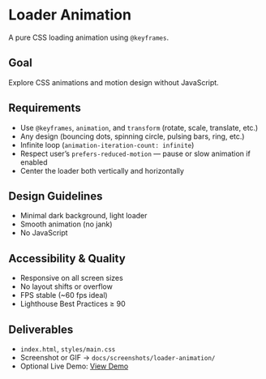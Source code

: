 # Loader Animation

A pure CSS loading animation using `@keyframes`.

## Goal

Explore CSS animations and motion design without JavaScript.

## Requirements

- Use `@keyframes`, `animation`, and `transform` (rotate, scale, translate, etc.)
- Any design (bouncing dots, spinning circle, pulsing bars, ring, etc.)
- Infinite loop (`animation-iteration-count: infinite`)
- Respect user’s `prefers-reduced-motion` — pause or slow animation if enabled
- Center the loader both vertically and horizontally

## Design Guidelines

- Minimal dark background, light loader
- Smooth animation (no jank)
- No JavaScript

## Accessibility & Quality

- Responsive on all screen sizes
- No layout shifts or overflow
- FPS stable (~60 fps ideal)
- Lighthouse Best Practices ≥ 90

## Deliverables

- `index.html`, `styles/main.css`
- Screenshot or GIF → `docs/screenshots/loader-animation/`
- Optional Live Demo: [View Demo](https://lazyTanakaS.github.io/Frontend-Practice-CSS/loader-animation)
